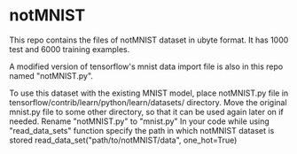 # notMNIST
This repo contains the files of notMNIST dataset in ubyte format. It has 1000 test and 6000 training examples.

A modified version of tensorflow's mnist data import file is also in this repo named "notMNIST.py".

To use this dataset with the existing MNIST model, place notMNIST.py file in tensorflow/contrib/learn/python/learn/datasets/ directory.
Move the original mnist.py file to some other directory, so that it can be used again later on if needed.
Rename "notMNIST.py" to "mnist.py"
In your code while using "read_data_sets" function specify the path in which notMNIST dataset is stored
      read_data_set("path/to/notMNIST/data", one_hot=True)
